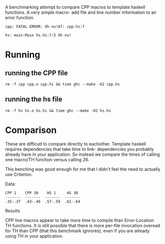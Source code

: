 A benchmarking attempt to compare CPP macros to template haskell functions.
A very simple macro- add file and line number information to an error function.

    cpp: FATAL ERROR: Oh no!AT: cpp.hs:7

    hs: main:Main hs.hs:7:5 Oh no!

# Running

## running the CPP file

    rm -f cpp cpp.o cpp.hi && time ghc --make -O2 cpp.hs

## running the hs file

    rm -f hs hs.o hs.hi && time ghc --make -O2 hs.hs

# Comparison

These are difficutl to compare directly to eachother. Template haskell requires dependencies that take time to link- dependencies you probably already have in your application. So instead we compare the times of calling one macro/TH function versus calling 26.

This benching was good enough for me that I didn't feel the need to actually use Criterion.

Data:

    CPP 1    CPP 30    HS 1     HS 30
    -------  -------  -------  -------
    .35-.37  .43-.46  .57-.59  .61-.64

Results

CPP line macros appear to take more time to compile than Error-Location TH functions.
It is still possible that there is more per-file invocation overead for TH than CPP (that this benchmark ignrores), even if you are already using TH in your application.
